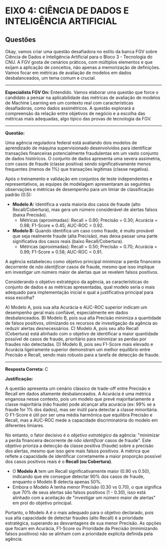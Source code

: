 ﻿#  EIXO 4: CIÊNCIA DE DADOS E INTELIGÊNCIA ARTIFICIAL

## Questões

Okay, vamos criar uma questão desafiadora no estilo da banca FGV sobre Ciência de Dados e Inteligência Artificial para o Bloco 3 - Tecnologia do CNU. A FGV gosta de cenários práticos, com múltiplos elementos e que exijam a aplicação de conceitos, não apenas a memorização de definições. Vamos focar em métricas de avaliação de modelos em dados desbalanceados, um tema comum e crucial.

---

**Especialista FGV On:** Entendido. Vamos elaborar uma questão que force o candidato a pensar na aplicabilidade das métricas de avaliação de modelos de Machine Learning em um contexto real com características desafiadoras, como dados assimétricos. A questão explorará a compreensão da relação entre objetivos de negócio e a escolha das métricas mais adequadas, algo típico das provas de tecnologia da FGV.

---

**Questão:**

Uma agência reguladora federal está avaliando dois modelos de aprendizado de máquina supervisionado desenvolvidos para identificar transações financeiras potencialmente fraudulentas em um vasto conjunto de dados históricos. O conjunto de dados apresenta uma severa assimetria, com casos de fraude (classe positiva) sendo significativamente menos frequentes (menos de 1%) que transações legítimas (classe negativa).

Após o treinamento e validação em conjuntos de teste independentes e representativos, as equipes de modelagem apresentaram as seguintes observações e métricas de desempenho para um limiar de classificação padrão (0.5):

*   **Modelo A:** Identifica a vasta maioria dos casos de fraude (alto Recall/Cobertura), mas gera um número considerável de alertas falsos (baixa Precisão).
    *   Métricas (aproximadas): Recall = 0.90; Precisão = 0.30; Acurácia = 0.98; F1-Score ≈ 0.45; AUC-ROC = 0.92.
*   **Modelo B:** Quando identifica um caso como fraude, é muito provável que seja realmente fraude (alta Precisão), mas deixa passar uma parte significativa dos casos reais (baixo Recall/Cobertura).
    *   Métricas (aproximadas): Recall = 0.50; Precisão = 0.70; Acurácia = 0.99; F1-Score ≈ 0.58; AUC-ROC = 0.91.

A agência estabeleceu como objetivo principal minimizar a perda financeira decorrente de *não identificar* casos de fraude, mesmo que isso implique em investigar um número maior de alertas que se revelem falsos positivos.

Considerando o objetivo estratégico da agência, as características do conjunto de dados e as métricas apresentadas, qual modelo seria o mais adequado para implementação inicial e qual a justificativa principal para essa escolha?

A) Modelo A, pois sua alta Acurácia e AUC-ROC superior indicam um desempenho geral mais confiável, especialmente em dados desbalanceados.
B) Modelo B, pois sua alta Precisão minimiza a quantidade de falsos positivos, otimizando os recursos de investigação da agência ao reduzir alertas desnecessários.
C) Modelo A, pois seu alto Recall (Cobertura) está alinhado com o objetivo de identificar a maior quantidade possível de casos de fraude, prioritário para minimizar as perdas por fraudes não detectadas.
D) Modelo B, pois seu F1-Score mais elevado e Acurácia ligeiramente superior demonstram um melhor equilíbrio entre Precisão e Recall, sendo mais robusto para a tarefa de detecção de fraude.

---

**Resposta Correta:** C

**Justificação:**

A questão apresenta um cenário clássico de trade-off entre Precisão e Recall em dados altamente desbalanceados. A Acurácia é uma métrica enganosa nesse contexto, pois um modelo que prevê majoritariamente a classe majoritária (não fraude) pode alcançar alta acurácia (ex: 99% se a fraude for 1% dos dados), mas ser inútil para detectar a classe minoritária. O F1-Score é útil por ser uma média harmônica que equilibra Precisão e Recall, mas a AUC-ROC mede a capacidade discriminatória do modelo em diferentes limiares.

No entanto, o fator decisivo é o *objetivo estratégico* da agência: "minimizar a perda financeira decorrente de *não identificar* casos de fraude". Este objetivo prioriza a detecção da classe positiva (fraude) sobre a precisão dos alertas, mesmo que isso gere mais falsos positivos. A métrica que reflete a capacidade de identificar corretamente a maior proporção possível dos casos positivos reais é o **Recall (ou Cobertura)**.

*   O **Modelo A** tem um Recall significativamente maior (0.90 vs 0.50), indicando que ele consegue detectar 90% dos casos de fraude, enquanto o Modelo B detecta apenas 50%.
*   Embora o Modelo A tenha menor Precisão (0.30 vs 0.70), o que significa que 70% de seus alertas são falsos positivos (1 - 0.30), isso está alinhado com a aceitação de "investigar um número maior de alertas" em prol do objetivo principal.

Portanto, o Modelo A é o mais adequado para o objetivo declarado, pois sua alta capacidade de detectar fraudes (alto Recall) é a prioridade estratégica, superando as desvantagens de sua menor Precisão. As opções que focam em Acurácia, F1-Score ou Prioridade da Precisão (minimizando falsos positivos) não se alinham com a prioridade explícita definida pela agência.
